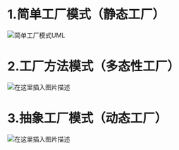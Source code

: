 # 1.简单工厂模式（静态工厂）


![简单工厂模式UML](https://img-blog.csdnimg.cn/45fa54806aa44746929e81207a4acb77.png)

# 2.工厂方法模式（多态性工厂）
![在这里插入图片描述](https://img-blog.csdnimg.cn/18f6a85616bc4b64881ba72da142e1a4.png)

# 3.抽象工厂模式（动态工厂）
![在这里插入图片描述](https://img-blog.csdnimg.cn/2c8e4fa2ab4b41c4a50ce68837d0e02b.png)


